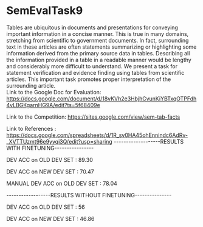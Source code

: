 # SemEvalTask9
Tables are ubiquitous in documents and presentations for conveying important information in a concise manner. This is true in many domains, stretching from scientific to government documents.  In fact,  surrounding text in these articles are often statements summarizing or highlighting some information derived from the primary source data in tables. Describing all the information provided in a table in a readable manner would be lengthy and considerably more difficult to understand. We present a task for statement verification and evidence finding using tables from scientific articles. This important task promotes proper interpretation of the surrounding article.  
Link to the Google Doc for Evaluation: https://docs.google.com/document/d/18vKVh2e3HbjhCvunKiYBTxqOTPFdh4vLBGKgarnHG9A/edit?ts=5f68409e

Link to the Competition: https://sites.google.com/view/sem-tab-facts

Link to References : https://docs.google.com/spreadsheets/d/1R_sv0HA45ohEnnindc6AdRv-_XVTTUzmt96e9yvqi3Q/edit?usp=sharing
-------------------RESULTS WITH FINETUNING----------------


DEV ACC on OLD DEV SET : 89.30

DEV ACC on NEW DEV SET : 70.47

MANUAL DEV ACC on OLD DEV SET : 78.04



------------------RESULTS WITHOUT FINETUNING---------------

DEV ACC on OLD DEV SET : 56

DEV ACC on NEW DEV SET : 46.86
